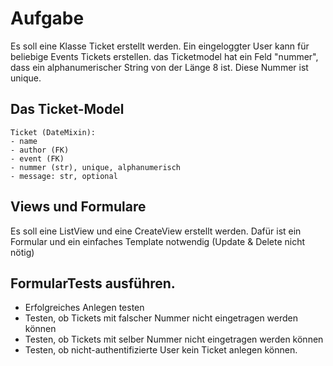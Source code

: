 # Aufgabe

Es soll eine Klasse Ticket erstellt werden.
Ein eingeloggter User kann für beliebige Events Tickets erstellen.
das Ticketmodel hat ein Feld "nummer", dass ein alphanumerischer String
von der Länge 8 ist. Diese Nummer ist unique.


## Das Ticket-Model

    Ticket (DateMixin):
    - name
    - author (FK)
    - event (FK)
    - nummer (str), unique, alphanumerisch
    - message: str, optional


## Views und Formulare

Es soll eine ListView und eine CreateView erstellt werden.
Dafür ist ein Formular und ein einfaches Template notwendig (Update & Delete nicht nötig)



## FormularTests ausführen.
- Erfolgreiches Anlegen testen
- Testen, ob Tickets mit falscher Nummer nicht eingetragen werden können
- Testen, ob Tickets mit selber Nummer nicht eingetragen werden können
- Testen, ob nicht-authentifizierte User kein Ticket anlegen können.